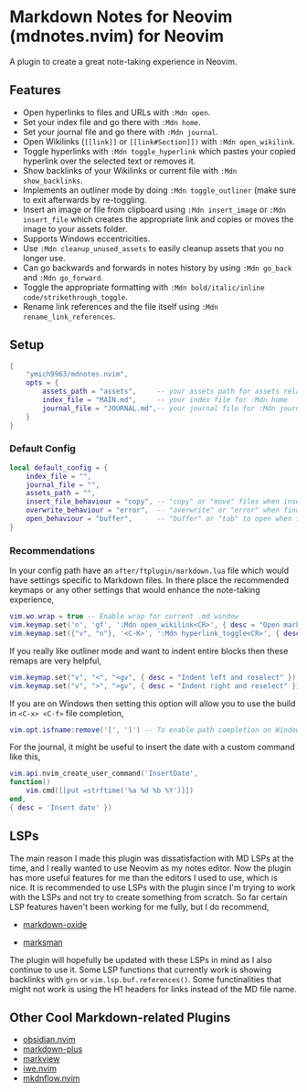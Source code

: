 # Markdown Notes for Neovim (mdnotes.nvim) for Neovim
A plugin to create a great note-taking experience in Neovim.

## Features
- Open hyperlinks to files and URLs with `:Mdn open`.
- Set your index file and go there with `:Mdn home`.
- Set your journal file and go there with `:Mdn journal`.
- Open Wikilinks (`[[link]]` or `[[link#Section]])` with `:Mdn open_wikilink`.
- Toggle hyperlinks with `:Mdn toggle_hyperlink` which pastes your copied hyperlink over the selected text or removes it.
- Show backlinks of your Wikilinks or current file with `:Mdn show_backlinks`.
- Implements an outliner mode by doing `:Mdn toggle_outliner` (make sure to exit afterwards by re-toggling.
- Insert an image or file from clipboard using `:Mdn insert_image` or `:Mdn insert_file` which creates the appropriate link and copies or moves the image to your assets folder.
- Supports Windows eccentricities.
- Use `:Mdn cleanup_unused_assets` to easily cleanup assets that you no longer use.
- Can go backwards and forwards in notes history by using `:Mdn go_back` and  `:Mdn go_forward`.
- Toggle the appropriate formatting with `:Mdn bold/italic/inline code/strikethrough_toggle`.
- Rename link references and the file itself using `:Mdn rename_link_references`.

## Setup
```lua
{
    "ymich9963/mdnotes.nvim",
    opts = {
        assets_path = "assets",     -- your assets path for assets related commands
        index_file = "MAIN.md",     -- your index file for :Mdn home
        journal_file = "JOURNAL.md",-- your journal file for :Mdn journal
    }
}
```

### Default Config
```lua
local default_config = {
    index_file = "",
    journal_file = "",
    assets_path = "",
    insert_file_behaviour = "copy", -- "copy" or "move" files when inserting from clipboard
    overwrite_behaviour = "error",  -- "overwrite" or "error" when finding assset file conflicts
    open_behaviour = "buffer",      -- "buffer" or "tab" to open when following links
}
```

### Recommendations
In your config path have an `after/ftplugin/markdown.lua` file which would have settings specific to Markdown files. In there place the recommended keymaps or any other settings that would enhance the note-taking experience,
```lua
vim.wo.wrap = true -- Enable wrap for current .md window
vim.keymap.set('n', 'gf', ':Mdn open_wikilink<CR>', { desc = "Open markdown file from Wikilink" })
vim.keymap.set({"v", "n"}, '<C-K>', ':Mdn hyperlink_toggle<CR>', { desc = "Toggle hyperlink" })
```
If you really like outliner mode and want to indent entire blocks then these remaps are very helpful,
```lua
vim.keymap.set("v", "<", "<gv", { desc = "Indent left and reselect" }) -- Better indenting in visual mode
vim.keymap.set("v", ">", ">gv", { desc = "Indent right and reselect" })
```
If you are on Windows then setting this option will allow you to use the build in `<C-x> <C-f>` file completion,
```lua
vim.opt.isfname:remove('[', ']') -- To enable path completion on Windows <C-x> <C-f>
```
For the journal, it might be useful to insert the date with a custom command like this,
```lua
vim.api.nvim_create_user_command('InsertDate',
function()
    vim.cmd([[put =strftime('%a %d %b %Y')]])
end,
{ desc = 'Insert date' })
```

## LSPs
The main reason I made this plugin was dissatisfaction with MD LSPs at the time, and I really wanted to use Neovim as my notes editor. Now the plugin has more useful features for me than the editors I used to use, which is nice. It is recommended to use LSPs with the plugin since I'm trying to work with the LSPs and not try to create something from scratch. So far certain LSP features haven't been working for me fully, but I do recommend,

- [markdown-oxide](https://github.com/Feel-ix-343/markdown-oxide)

- [marksman](https://github.com/artempyanykh/marksman)

The plugin will hopefully be updated with these LSPs in mind as I also continue to use it. Some LSP functions that currently work is showing backlinks with `grn` or `vim.lsp.buf.references()`. Some functinalities that might not work is using the H1 headers for links instead of the MD file name.

## Other Cool Markdown-related Plugins
- [obsidian.nvim](https://github.com/obsidian-nvim/obsidian.nvim)
- [markdown-plus](https://github.com/yousefhadder/markdown-plus.nvim)
- [markview]( https://github.com/OXY2DEV/markview.nvim)
- [iwe.nvim](https://github.com/iwe-org/iwe.nvim)
- [mkdnflow.nvim](https://github.com/jakewvincent/mkdnflow.nvim)
